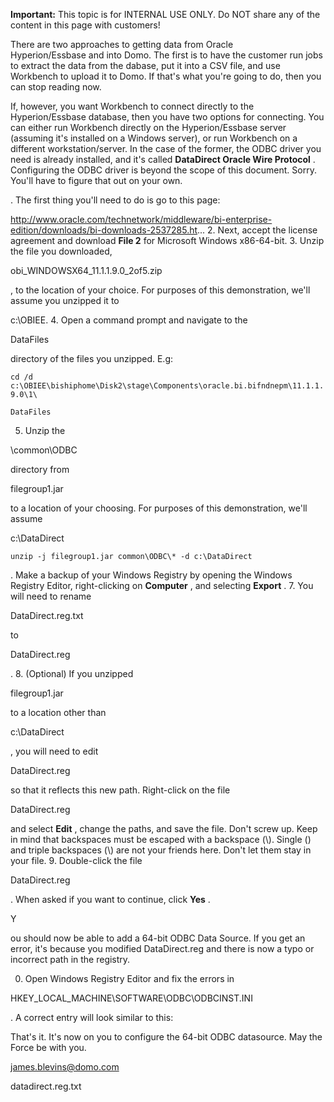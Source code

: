 


**Important:**
 This topic is for INTERNAL USE ONLY. Do NOT share any of the content in this page with customers!

There are two approaches to getting data from Oracle Hyperion/Essbase and into Domo. The first is to have the customer run jobs to extract the data from the dabase, put it into a CSV file, and use Workbench to upload it to Domo. If that's what you're going to do, then you can stop reading now.


 If, however, you want Workbench to connect directly to the Hyperion/Essbase database, then you have two options for connecting. You can either run Workbench directly on the Hyperion/Essbase server (assuming it's installed on a Windows server), or run Workbench on a different workstation/server. In the case of the former, the ODBC driver you need is already installed, and it's called
 **DataDirect <version number> Oracle Wire Protocol**
 . Configuring the ODBC driver is beyond the scope of this document. Sorry. You'll have to figure that out on your own.

. The first thing you'll need to do is go to this page:

http://www.oracle.com/technetwork/middleware/bi-enterprise-edition/downloads/bi-downloads-2537285.ht...
2. Next, accept the license agreement and download
 **File 2**
 for Microsoft Windows x86-64-bit.
3. Unzip the file you downloaded,

obi\_WINDOWSX64\_11.1.1.9.0\_2of5.zip

, to the location of your choice. For purposes of this demonstration, we'll assume you unzipped it to

c:\OBIEE.
4. Open a command prompt and navigate to the

DataFiles

directory of the files you unzipped. E.g:


`cd /d c:\OBIEE\bishiphome\Disk2\stage\Components\oracle.bi.bifndnepm\11.1.1.9.0\1\`


`DataFiles`


5. Unzip the

\common\ODBC

directory from

filegroup1.jar

to a location of your choosing. For purposes of this demonstration, we'll assume

c:\DataDirect


`unzip -j filegroup1.jar common\ODBC\* -d c:\DataDirect`

. Make a backup of your Windows Registry by opening the Windows Registry Editor, right-clicking on
 **Computer**
 , and selecting
 **Export**
 .
7. You will need to rename

DataDirect.reg.txt

to

DataDirect.reg

.
8. (Optional) If you unzipped

filegroup1.jar

to a location other than

c:\DataDirect

, you will need to edit

DataDirect.reg

so that it reflects this new path. Right-click on the file

DataDirect.reg

and select
 **Edit**
 , change the paths, and save the file. Don't screw up. Keep in mind that backspaces must be escaped with a backspace (\\). Single (\) and triple backspaces (\\\) are not your friends here. Don't let them stay in your file.
9. Double-click the file

DataDirect.reg

. When asked if you want to continue, click
 **Yes**
 .


 Y

ou should now be able to add a 64-bit ODBC Data Source. If you get an error, it's because you modified DataDirect.reg and there is now a typo or incorrect path in the registry.

0. Open Windows Registry Editor and fix the errors in

HKEY\_LOCAL\_MACHINE\SOFTWARE\ODBC\ODBCINST.INI

. A correct entry will look similar to this:


 That's it. It's now on you to configure the 64-bit ODBC datasource. May the Force be with you.

james.blevins@domo.com


 datadirect.reg.txt


